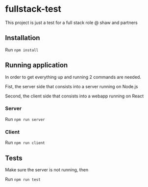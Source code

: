 # fullstack-test
This project is just a test for a 
full stack role @ shaw and partners

## Installation
Run `npm install`

## Running application
In order to get everything up and
running 2 commands are needed.

Fist, the server side that consists into a
server running on Node.js

Second, the client side that consists into a
webapp running on React

### Server
Run `npm run server`

### Client
Run `npm run client`

## Tests
Make sure the server is not running, then

Run `npm run test`




